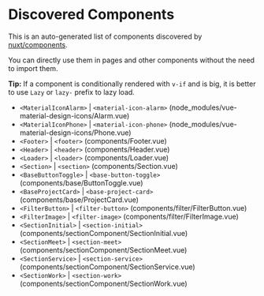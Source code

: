 # Discovered Components

This is an auto-generated list of components discovered by [nuxt/components](https://github.com/nuxt/components).

You can directly use them in pages and other components without the need to import them.

**Tip:** If a component is conditionally rendered with `v-if` and is big, it is better to use `Lazy` or `lazy-` prefix to lazy load.

- `<MaterialIconAlarm>` | `<material-icon-alarm>` (node_modules/vue-material-design-icons/Alarm.vue)
- `<MaterialIconPhone>` | `<material-icon-phone>` (node_modules/vue-material-design-icons/Phone.vue)
- `<Footer>` | `<footer>` (components/Footer.vue)
- `<Header>` | `<header>` (components/Header.vue)
- `<Loader>` | `<loader>` (components/Loader.vue)
- `<Section>` | `<section>` (components/Section.vue)
- `<BaseButtonToggle>` | `<base-button-toggle>` (components/base/ButtonToggle.vue)
- `<BaseProjectCard>` | `<base-project-card>` (components/base/ProjectCard.vue)
- `<FilterButton>` | `<filter-button>` (components/filter/FilterButton.vue)
- `<FilterImage>` | `<filter-image>` (components/filter/FilterImage.vue)
- `<SectionInitial>` | `<section-initial>` (components/sectionComponent/SectionInitial.vue)
- `<SectionMeet>` | `<section-meet>` (components/sectionComponent/SectionMeet.vue)
- `<SectionService>` | `<section-service>` (components/sectionComponent/SectionService.vue)
- `<SectionWork>` | `<section-work>` (components/sectionComponent/SectionWork.vue)
